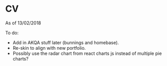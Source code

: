 # CV


As of 13/02/2018


To do: 

- Add in AKQA stuff later (bunnings and homebase).
- Re-skin to align with new portfolio.
- Possibly use the radar chart from react charts js instead of multiple pie charts?

